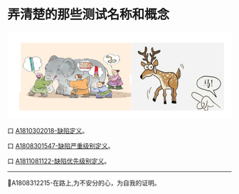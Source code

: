 # 弄清楚的那些测试名称和概念

![](resFiles/r2/指鹿为马.jpg)

口  [A1810302018-缺陷定义](books/测试基础定义-缺陷定义.md)。

口  [A1808301547-缺陷严重级别定义](books/测试基础定义-缺陷严重级别定义.md)。

口  [A1811081122-缺陷优先级别定义](books/测试基础定义-缺陷修复优先级定义.md)。


* * *
:bell:A1808312215-在路上,为不安分的心，为自我的证明。
